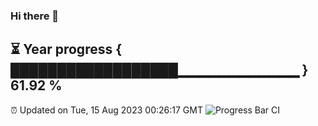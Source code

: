 ### Hi there 👋
⏳ Year progress { ██████████████████▁▁▁▁▁▁▁▁▁▁▁▁ } 61.92 %
---
⏰ Updated on Tue, 15 Aug 2023 00:26:17 GMT
![Progress Bar CI](https://github.com/Moyi321/Moyi321/workflows/Progress%20Bar%20CI/badge.svg)
